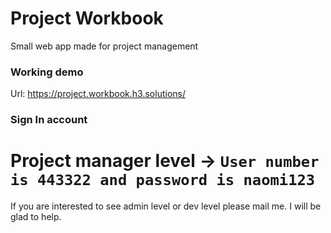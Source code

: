 # Project Workbook
Small web app made for project management

### Working demo
Url: https://project.workbook.h3.solutions/

### Sign In account
# Project manager level ->  `User number is 443322 and password is naomi123`

If you are interested to see admin level or dev level please mail me. I will be glad to help.
